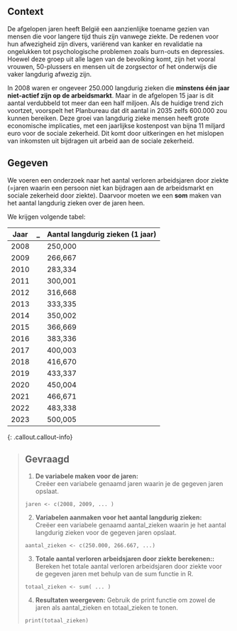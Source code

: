 ## Context

De afgelopen jaren heeft België een aanzienlijke toename gezien van mensen die voor langere tijd thuis zijn vanwege ziekte. De redenen voor hun afwezigheid zijn divers, variërend van kanker en revalidatie na ongelukken tot psychologische problemen zoals burn-outs en depressies. Hoewel deze groep uit alle lagen van de bevolking komt, zijn het vooral vrouwen, 50-plussers en mensen uit de zorgsector of het onderwijs die vaker langdurig afwezig zijn.

In 2008 waren er ongeveer 250.000 langdurig zieken die **minstens één jaar niet-actief zijn op de arbeidsmarkt**. Maar in de afgelopen 15 jaar is dit aantal verdubbeld tot meer dan een half miljoen. Als de huidige trend zich voortzet, voorspelt het Planbureau dat dit aantal in 2035 zelfs 600.000 zou kunnen bereiken. Deze groei van langdurig zieke mensen heeft grote economische implicaties, met een jaarlijkse kostenpost van bijna 11 miljard euro voor de sociale zekerheid. Dit komt door uitkeringen en het mislopen van inkomsten uit bijdragen uit arbeid aan de sociale zekerheid. 

## Gegeven

We voeren een onderzoek naar het aantal verloren arbeidsjaren door ziekte (=jaren waarin een persoon niet kan bijdragen aan de arbeidsmarkt en sociale zekerheid door ziekte). Daarvoor moeten we een **som** maken van het aantal langdurig zieken over de jaren heen. 

We krijgen volgende tabel: 

<table>
    <thead>
        <tr>
            <th>Jaar</th>
            <th> _ </th>
            <th>Aantal langdurig zieken (1 jaar)</th>
        </tr>
    </thead>
    <tbody>
        <tr><td>2008</td><td> </td><td>250,000</td></tr>
        <tr><td>2009</td><td> </td><td>266,667</td></tr>
        <tr><td>2010</td><td> </td><td>283,334</td></tr>
        <tr><td>2011</td><td> </td><td>300,001</td></tr>
        <tr><td>2012</td><td> </td><td>316,668</td></tr>
        <tr><td>2013</td><td> </td><td>333,335</td></tr>
        <tr><td>2014</td><td> </td><td>350,002</td></tr>
        <tr><td>2015</td><td> </td><td>366,669</td></tr>
        <tr><td>2016</td><td> </td><td>383,336</td></tr>
        <tr><td>2017</td><td> </td><td>400,003</td></tr>
        <tr><td>2018</td><td> </td><td>416,670</td></tr>
        <tr><td>2019</td><td> </td><td>433,337</td></tr>
        <tr><td>2020</td><td> </td><td>450,004</td></tr>
        <tr><td>2021</td><td> </td><td>466,671</td></tr>
        <tr><td>2022</td><td> </td><td>483,338</td></tr>
        <tr><td>2023</td><td> </td><td>500,005</td></tr>
    </tbody>
</table>



{: .callout.callout-info}
>## Gevraagd
>
>1. **De variabele maken voor de jaren:**  
> Creëer een variabele genaamd jaren waarin je de gegeven jaren opslaat.
>
>```
> jaren <- c(2008, 2009, ... )
>```
>
>2. **Variabelen aanmaken voor het aantal langdurig zieken:**  
> Creëer een variabele genaamd aantal_zieken waarin je het aantal langdurig zieken voor de gegeven jaren opslaat.
>
>```
> aantal_zieken <- c(250.000, 266.667, ...)
>```
>
>3. **Totale aantal verloren arbeidsjaren door ziekte berekenen::**  
> Bereken het totale aantal verloren arbeidsjaren door ziekte voor de gegeven jaren met behulp van de sum functie in R.
>
>```
>totaal_zieken <- sum( ... )
>```
>4. **Resultaten weergeven:**
>Gebruik de print functie om zowel de jaren als aantal_zieken en totaal_zieken te tonen.
>```
>print(totaal_zieken)
>```



